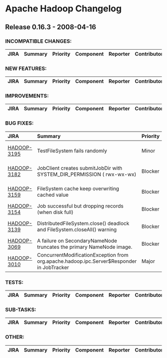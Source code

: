 
<!---
# Licensed to the Apache Software Foundation (ASF) under one
# or more contributor license agreements.  See the NOTICE file
# distributed with this work for additional information
# regarding copyright ownership.  The ASF licenses this file
# to you under the Apache License, Version 2.0 (the
# "License"); you may not use this file except in compliance
# with the License.  You may obtain a copy of the License at
#
#     http://www.apache.org/licenses/LICENSE-2.0
#
# Unless required by applicable law or agreed to in writing, software
# distributed under the License is distributed on an "AS IS" BASIS,
# WITHOUT WARRANTIES OR CONDITIONS OF ANY KIND, either express or implied.
# See the License for the specific language governing permissions and
# limitations under the License.
-->
# Apache Hadoop Changelog

## Release 0.16.3 - 2008-04-16

### INCOMPATIBLE CHANGES:

| JIRA | Summary | Priority | Component | Reporter | Contributor |
|:---- |:---- | :--- |:---- |:---- |:---- |


### NEW FEATURES:

| JIRA | Summary | Priority | Component | Reporter | Contributor |
|:---- |:---- | :--- |:---- |:---- |:---- |


### IMPROVEMENTS:

| JIRA | Summary | Priority | Component | Reporter | Contributor |
|:---- |:---- | :--- |:---- |:---- |:---- |


### BUG FIXES:

| JIRA | Summary | Priority | Component | Reporter | Contributor |
|:---- |:---- | :--- |:---- |:---- |:---- |
| [HADOOP-3195](https://issues.apache.org/jira/browse/HADOOP-3195) | TestFileSystem fails randomly |  Minor | test | Tsz Wo Nicholas Sze | Tsz Wo Nicholas Sze |
| [HADOOP-3182](https://issues.apache.org/jira/browse/HADOOP-3182) | JobClient creates submitJobDir with SYSTEM\_DIR\_PERMISSION ( rwx-wx-wx) |  Blocker | . | Lohit Vijayarenu | Tsz Wo Nicholas Sze |
| [HADOOP-3159](https://issues.apache.org/jira/browse/HADOOP-3159) | FileSystem cache keep overwriting cached value |  Blocker | . | Tsz Wo Nicholas Sze | Tsz Wo Nicholas Sze |
| [HADOOP-3154](https://issues.apache.org/jira/browse/HADOOP-3154) | Job successful but dropping records (when disk full) |  Blocker | . | Koji Noguchi | Devaraj Das |
| [HADOOP-3139](https://issues.apache.org/jira/browse/HADOOP-3139) | DistributedFileSystem.close() deadlock and FileSystem.closeAll() warning |  Blocker | . | Tsz Wo Nicholas Sze | Tsz Wo Nicholas Sze |
| [HADOOP-3069](https://issues.apache.org/jira/browse/HADOOP-3069) | A failure on SecondaryNameNode truncates the primary NameNode image. |  Blocker | . | Konstantin Shvachko | Konstantin Shvachko |
| [HADOOP-3010](https://issues.apache.org/jira/browse/HADOOP-3010) | ConcurrentModificationException from org.apache.hadoop.ipc.Server$Responder in JobTracker |  Major | ipc | Amar Kamat | Raghu Angadi |


### TESTS:

| JIRA | Summary | Priority | Component | Reporter | Contributor |
|:---- |:---- | :--- |:---- |:---- |:---- |


### SUB-TASKS:

| JIRA | Summary | Priority | Component | Reporter | Contributor |
|:---- |:---- | :--- |:---- |:---- |:---- |


### OTHER:

| JIRA | Summary | Priority | Component | Reporter | Contributor |
|:---- |:---- | :--- |:---- |:---- |:---- |


